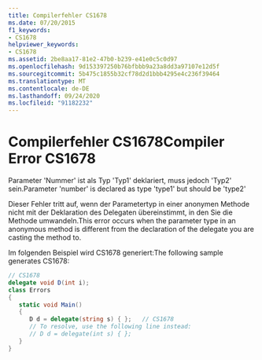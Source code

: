```yaml
---
title: Compilerfehler CS1678
ms.date: 07/20/2015
f1_keywords:
- CS1678
helpviewer_keywords:
- CS1678
ms.assetid: 2be8aa17-81e2-47b0-b239-e41e0c5c0d97
ms.openlocfilehash: 9d153397250b76bfbbb9a23a8dd3a97107e12d5f
ms.sourcegitcommit: 5b475c1855b32cf78d2d1bbb4295e4c236f39464
ms.translationtype: MT
ms.contentlocale: de-DE
ms.lasthandoff: 09/24/2020
ms.locfileid: "91182232"
---
```

# <a name="compiler-error-cs1678"></a><span data-ttu-id="38948-102">Compilerfehler CS1678</span><span class="sxs-lookup"><span data-stu-id="38948-102">Compiler Error CS1678</span></span>

<span data-ttu-id="38948-103">Parameter 'Nummer' ist als Typ 'Typ1' deklariert, muss jedoch 'Typ2' sein.</span><span class="sxs-lookup"><span data-stu-id="38948-103">Parameter 'number' is declared as type 'type1' but should be 'type2'</span></span>  
  
 <span data-ttu-id="38948-104">Dieser Fehler tritt auf, wenn der Parametertyp in einer anonymen Methode nicht mit der Deklaration des Delegaten übereinstimmt, in den Sie die Methode umwandeln.</span><span class="sxs-lookup"><span data-stu-id="38948-104">This error occurs when the parameter type in an anonymous method is different from the declaration of the delegate you are casting the method to.</span></span>  
  
 <span data-ttu-id="38948-105">Im folgenden Beispiel wird CS1678 generiert:</span><span class="sxs-lookup"><span data-stu-id="38948-105">The following sample generates CS1678:</span></span>  
  
```csharp  
// CS1678  
delegate void D(int i);  
class Errors
{  
   static void Main()
   {  
      D d = delegate(string s) { };   // CS1678  
      // To resolve, use the following line instead:  
      // D d = delegate(int s) { };  
   }  
}  
```
